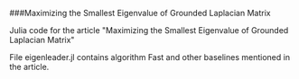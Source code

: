 ###Maximizing the Smallest Eigenvalue of Grounded Laplacian Matrix

Julia code for the article "Maximizing the Smallest Eigenvalue of Grounded Laplacian Matrix"

File eigenleader.jl contains algorithm Fast and other baselines mentioned in the article.
